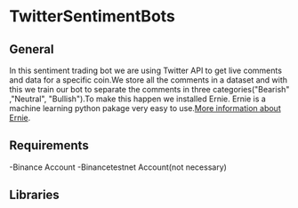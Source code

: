 # TwitterSentimentBots

## General
In this sentiment trading bot we are using Twitter API to get live comments and data for a specific coin.We store all the comments in a dataset and with this we train our bot to   separate the comments in three categories("Bearish" ,"Neutral", "Bullish").To make this happen we installed Ernie. Ernie is a machine learning python pakage very easy to use.[More information about Ernie](https://github.com/labteral/ernie).

## Requirements
-Binance Account
-Binancetestnet Account(not necessary)
 
 ## Libraries 
